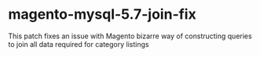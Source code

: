 # magento-mysql-5.7-join-fix
This patch fixes an issue with Magento bizarre way of constructing queries to join all data required for category listings
